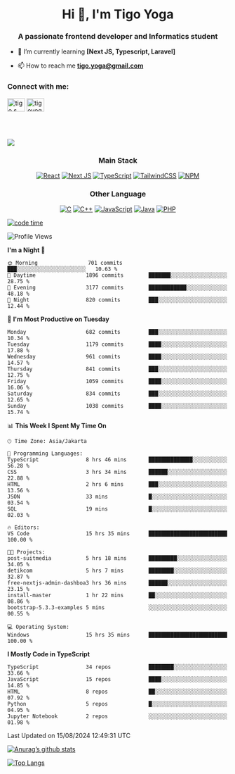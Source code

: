 <h1 align="center">Hi 👋, I'm Tigo Yoga</h1>
<h3 align="center">A passionate frontend developer and Informatics student</h3>

- 🌱 I’m currently learning **[Next JS, Typescript, Laravel]**

- 📫 How to reach me **tigo.yoga@gmail.com**

<h3 align="left">Connect with me:</h3>
<p align="left">
<a href="https://linkedin.com/in/tigo s yoga" target="blank"><img align="center" src="https://raw.githubusercontent.com/rahuldkjain/github-profile-readme-generator/master/src/images/icons/Social/linked-in-alt.svg" alt="tigo s yoga" height="30" width="40" /></a>
<a href="https://instagram.com/tigoyoga" target="blank"><img align="center" src="https://raw.githubusercontent.com/rahuldkjain/github-profile-readme-generator/master/src/images/icons/Social/instagram.svg" alt="tigoyoga" height="30" width="40" /></a>
</p>

<br/>
<br/>

<a href="https://wakatime.com"><img src="https://wakatime.com/share/@tigoyoga/3ed8a55d-3f9f-42e0-807f-449fa3a77680.png" /></a>

<h3 align="center">Main Stack</h3>
<div align="center">
  
  <a href="">![React](https://img.shields.io/badge/react-%2320232a.svg?style=for-the-badge&logo=react&logoColor=%2361DAFB)</a>
  <a href="">![Next JS](https://img.shields.io/badge/Next-black?style=for-the-badge&logo=next.js&logoColor=white)</a>
   <a href="">![TypeScript](https://img.shields.io/badge/typescript-%23007ACC.svg?style=for-the-badge&logo=typescript&logoColor=white)</a>
  <a href="">![TailwindCSS](https://img.shields.io/badge/tailwindcss-%2338B2AC.svg?style=for-the-badge&logo=tailwind-css&logoColor=white)</a>
  <a href="">![NPM](https://img.shields.io/badge/NPM-%23000000.svg?style=for-the-badge&logo=npm&logoColor=white)</a>
</div>
<h3 align="center">Other Language</h3>
<div align="center">
  
  <a href="">![C](https://img.shields.io/badge/c-%2300599C.svg?style=for-the-badge&logo=c&logoColor=white)</a>
  <a href="">![C++](https://img.shields.io/badge/c++-%2300599C.svg?style=for-the-badge&logo=c%2B%2B&logoColor=white)</a>
  <a href="">![JavaScript](https://img.shields.io/badge/javascript-%23323330.svg?style=for-the-badge&logo=javascript&logoColor=%23F7DF1E)</a>
  <a href="">![Java](https://img.shields.io/badge/java-%23ED8B00.svg?style=for-the-badge&logo=java&logoColor=white)</a>
  <a href="">![PHP](https://img.shields.io/badge/php-%23777BB4.svg?style=for-the-badge&logo=php&logoColor=white)</a>
</div>

<!--START_SECTION:waka-->
[![code time](https://wakatime.com/badge/user/b26234dd-8316-4b9a-a01d-d6283b1707e3.svg)](https://wakatime.com/@b26234dd-8316-4b9a-a01d-d6283b1707e3)

![Profile Views](http://img.shields.io/badge/Profile%20Views-1-blue)

**I'm a Night 🦉** 

```text
🌞 Morning                701 commits         ███░░░░░░░░░░░░░░░░░░░░░░   10.63 % 
🌆 Daytime                1896 commits        ███████░░░░░░░░░░░░░░░░░░   28.75 % 
🌃 Evening                3177 commits        ████████████░░░░░░░░░░░░░   48.18 % 
🌙 Night                  820 commits         ███░░░░░░░░░░░░░░░░░░░░░░   12.44 % 
```
📅 **I'm Most Productive on Tuesday** 

```text
Monday                   682 commits         ███░░░░░░░░░░░░░░░░░░░░░░   10.34 % 
Tuesday                  1179 commits        ████░░░░░░░░░░░░░░░░░░░░░   17.88 % 
Wednesday                961 commits         ████░░░░░░░░░░░░░░░░░░░░░   14.57 % 
Thursday                 841 commits         ███░░░░░░░░░░░░░░░░░░░░░░   12.75 % 
Friday                   1059 commits        ████░░░░░░░░░░░░░░░░░░░░░   16.06 % 
Saturday                 834 commits         ███░░░░░░░░░░░░░░░░░░░░░░   12.65 % 
Sunday                   1038 commits        ████░░░░░░░░░░░░░░░░░░░░░   15.74 % 
```


📊 **This Week I Spent My Time On** 

```text
🕑︎ Time Zone: Asia/Jakarta

💬 Programming Languages: 
TypeScript               8 hrs 46 mins       ██████████████░░░░░░░░░░░   56.28 % 
CSS                      3 hrs 34 mins       ██████░░░░░░░░░░░░░░░░░░░   22.88 % 
HTML                     2 hrs 6 mins        ███░░░░░░░░░░░░░░░░░░░░░░   13.56 % 
JSON                     33 mins             █░░░░░░░░░░░░░░░░░░░░░░░░   03.54 % 
SQL                      19 mins             █░░░░░░░░░░░░░░░░░░░░░░░░   02.03 % 

🔥 Editors: 
VS Code                  15 hrs 35 mins      █████████████████████████   100.00 % 

🐱‍💻 Projects: 
post-suitmedia           5 hrs 18 mins       █████████░░░░░░░░░░░░░░░░   34.05 % 
detikcom                 5 hrs 7 mins        ████████░░░░░░░░░░░░░░░░░   32.87 % 
free-nextjs-admin-dashboa3 hrs 36 mins       ██████░░░░░░░░░░░░░░░░░░░   23.15 % 
install-master           1 hr 22 mins        ██░░░░░░░░░░░░░░░░░░░░░░░   08.86 % 
bootstrap-5.3.3-examples 5 mins              ░░░░░░░░░░░░░░░░░░░░░░░░░   00.55 % 

💻 Operating System: 
Windows                  15 hrs 35 mins      █████████████████████████   100.00 % 
```

**I Mostly Code in TypeScript** 

```text
TypeScript               34 repos            ████████░░░░░░░░░░░░░░░░░   33.66 % 
JavaScript               15 repos            ████░░░░░░░░░░░░░░░░░░░░░   14.85 % 
HTML                     8 repos             ██░░░░░░░░░░░░░░░░░░░░░░░   07.92 % 
Python                   5 repos             █░░░░░░░░░░░░░░░░░░░░░░░░   04.95 % 
Jupyter Notebook         2 repos             ░░░░░░░░░░░░░░░░░░░░░░░░░   01.98 % 
```




 Last Updated on 15/08/2024 12:49:31 UTC
<!--END_SECTION:waka-->

[![Anurag’s github stats](https://github-readme-stats.vercel.app/api?username=tigoyoga)](https://github.com/tigoyoga)

[![Top Langs](https://github-readme-stats.vercel.app/api/top-langs/?username=tigoyoga&layout=compact)](https://github.com/tigoyoga)
